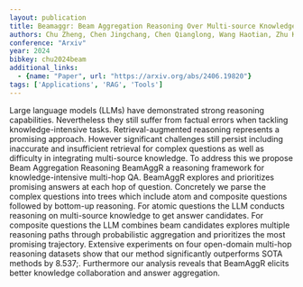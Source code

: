 ```yaml
---
layout: publication
title: Beamaggr: Beam Aggregation Reasoning Over Multi-source Knowledge For Multi-hop Question Answering
authors: Chu Zheng, Chen Jingchang, Chen Qianglong, Wang Haotian, Zhu Kun, Du Xiyuan, Yu Weijiang, Liu Ming, Qin Bing
conference: "Arxiv"
year: 2024
bibkey: chu2024beam
additional_links:
  - {name: "Paper", url: "https://arxiv.org/abs/2406.19820"}
tags: ['Applications', 'RAG', 'Tools']
---
```

Large language models (LLMs) have demonstrated strong reasoning capabilities. Nevertheless they still suffer from factual errors when tackling knowledge-intensive tasks. Retrieval-augmented reasoning represents a promising approach. However significant challenges still persist including inaccurate and insufficient retrieval for complex questions as well as difficulty in integrating multi-source knowledge. To address this we propose Beam Aggregation Reasoning BeamAggR a reasoning framework for knowledge-intensive multi-hop QA. BeamAggR explores and prioritizes promising answers at each hop of question. Concretely we parse the complex questions into trees which include atom and composite questions followed by bottom-up reasoning. For atomic questions the LLM conducts reasoning on multi-source knowledge to get answer candidates. For composite questions the LLM combines beam candidates explores multiple reasoning paths through probabilistic aggregation and prioritizes the most promising trajectory. Extensive experiments on four open-domain multi-hop reasoning datasets show that our method significantly outperforms SOTA methods by 8.537;. Furthermore our analysis reveals that BeamAggR elicits better knowledge collaboration and answer aggregation.
